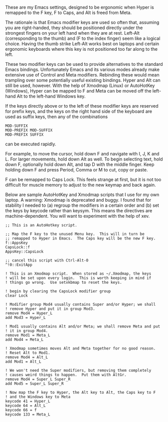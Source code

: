 These are my Emacs settings, designed to be ergonomic when Hyper is
remapped to the F key, F to Caps, and Alt is freed from Meta.

The rationale is that Emacs modifier keys are used so often that,
assuming you are right-handed, they should be positioned directly
under the strongest fingers on your left hand when they are at rest.
Left-Alt (corresponding to the thumb) and (F to the index finger) seem
like a logical choice.  Having the thumb strike Left-Alt works best on
laptops and certain ergonomic keyboards where this key is not
positioned too far along to the left.

These two modifier keys can be used to provide alternatives to the
standard Emacs bindings.  Unfortunately Emacs and its various modes
already make extensive use of Control and Meta modifiers.  Rebinding
these would mean trampling over some potentially useful existing
bindings.  Hyper and Alt can still be used, however.  With the help of
Xmodmap (Linux) or AutoHotKey (Windows), Hyper can be mapped to F and
Meta can be moved off the left-hand Alt to the left-hand Windows key.

If the keys directly above or to the left of these modifier keys are
reserved for prefix keys, and the keys on the right hand side of the
keyboard are used as suffix keys, then any of the combinations
```
MOD-SUFFIX
MOD-PREFIX MOD-SUFFIX
MOD-PREFIX SUFFIX
```
can be executed rapidly.

For example, to move the cursor, hold down F and navigate with I, J, K
and L.  For larger movements, hold down Alt as well.  To begin
selecting text, hold down F, optionally hold down Alt, and tap D with
the middle finger.  Keep holding down F and press Period, Comma or M
to cut, copy or paste.

F can be remapped to Caps Lock.  This feels strange at first, but it
is not too difficult for muscle memory to adjust to the new keymap and
back again.

Below are sample AutoHotKey and Xmodmap scripts that I use for my own
laptop.  A warning: Xmodmap is deprecated and buggy.  I found that for
stability I needed to (a) regroup the modifiers in a certain order and
(b) set the keys by keycode rather than keysym.  This means the
directives are machine-dependent.  You will want to experiment with
the help of xev.

```
;; This is an AutoHotkey script.

;; Map the F key to the unused Menu key.  This will in turn be
;; remapped to Hyper in Emacs.  The Caps key will be the new F key.
f::AppsKey
CapsLock::f
AppsKey::CapsLock

;; cancel this script with Ctrl-Alt-0
^!0::ExitApp
```

```
! This is an Xmodmap script.  When stored as ~/.Xmodmap, the keys
! will be set upon every login.  This is worth keeping in mind if
! things go wrong.  Use setxkbmap to reset the keys.

! begin by clearing the CapsLock modifier group 
clear Lock

! Modifier group Mod4 usually contains Super and/or Hyper; we shall
! remove Hyper and put it in group Mod3.
remove Mod4 = Hyper_L
add Mod3 = Hyper_L

! Mod1 usually contains Alt and/or Meta; we shall remove Meta and put 
! it in group Mod4.
remove Mod1 = Meta_L
add Mod4 = Meta_L

! Xmodmap sometimes moves Alt and Meta together for no good reason.
! Reset Alt to Mod1.
remove Mod4 = Alt_L
add Mod1 = Alt_L

! We won't need the Super modifiers, but removing them completely
! causes weird things to happen.  Put them with AltGr.
remove Mod4 = Super_L Super_R
add Mod5 = Super_L Super_R

! Now map the F key to Hyper, the Alt key to Alt, the Caps key to F
! and the Windows key to Meta
keycode 41 = Hyper_L
keycode 64 = Alt_L
keycode 66 = f
keycode 133 = Meta_L
```

